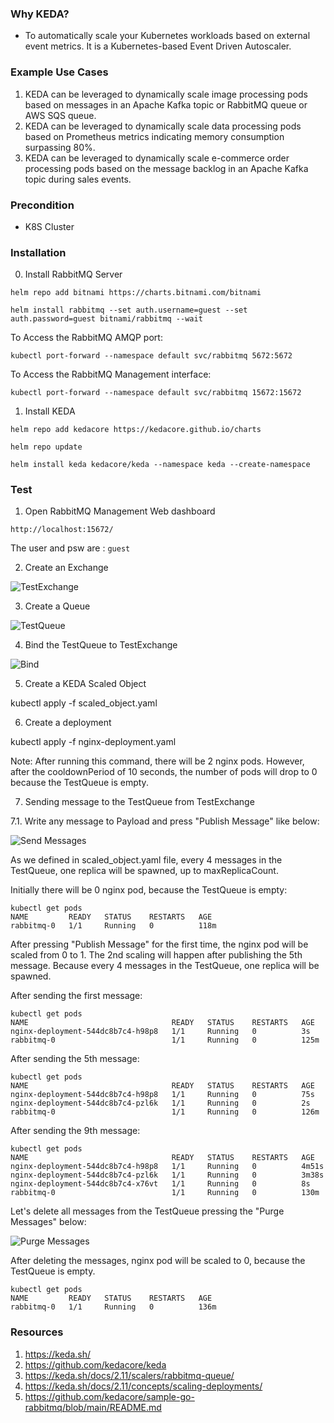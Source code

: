 ### Why KEDA?

- To automatically scale your Kubernetes workloads based on external event metrics. It is a Kubernetes-based Event Driven Autoscaler.


### Example Use Cases
1. KEDA can be leveraged to dynamically scale image processing pods based on messages in an Apache Kafka topic or RabbitMQ queue or AWS SQS queue.
2. KEDA can be leveraged to dynamically scale data processing pods based on Prometheus metrics indicating memory consumption surpassing 80%.
3. KEDA can be leveraged to dynamically scale e-commerce order processing pods based on the message backlog in an Apache Kafka topic during sales events.

### Precondition
- K8S Cluster

### Installation

0. Install RabbitMQ Server

```helm repo add bitnami https://charts.bitnami.com/bitnami```

```helm install rabbitmq --set auth.username=guest --set auth.password=guest bitnami/rabbitmq --wait```

To Access the RabbitMQ AMQP port:

```kubectl port-forward --namespace default svc/rabbitmq 5672:5672```

To Access the RabbitMQ Management interface:

```kubectl port-forward --namespace default svc/rabbitmq 15672:15672```

1. Install KEDA

```helm repo add kedacore https://kedacore.github.io/charts```

```helm repo update```

```helm install keda kedacore/keda --namespace keda --create-namespace```

### Test
1. Open  RabbitMQ Management Web dashboard

```http://localhost:15672/```

The user and psw are :  ```guest```

2. Create an Exchange

![TestExchange](create_exchange.png)


3. Create a Queue

![TestQueue](create_queue.png)

4. Bind the TestQueue to TestExchange

![Bind](bind.png)

5. Create a KEDA Scaled Object

kubectl apply -f scaled_object.yaml 

6. Create a deployment

kubectl apply -f nginx-deployment.yaml 

Note: After running this command, there will be 2 nginx pods. However, after the cooldownPeriod of 10 seconds, the number of pods will drop to 0 because the TestQueue is empty.

7. Sending message to the TestQueue from TestExchange

7.1. Write any message to Payload and press "Publish Message" like below:

![Send Messages](send_message.png)

As we defined in scaled_object.yaml file, every 4 messages in the TestQueue, one replica will be spawned, up to maxReplicaCount.

Initially there will be 0 nginx pod, because the TestQueue is empty:

```
kubectl get pods
NAME         READY   STATUS    RESTARTS   AGE
rabbitmq-0   1/1     Running   0          118m
```

After pressing "Publish Message" for the first time, the nginx pod will be scaled from 0 to 1. The 2nd scaling will happen after publishing the 5th message. Because every 4 messages in the TestQueue, one replica will be spawned.

After sending the first message:
```
kubectl get pods
NAME                                READY   STATUS    RESTARTS   AGE
nginx-deployment-544dc8b7c4-h98p8   1/1     Running   0          3s
rabbitmq-0                          1/1     Running   0          125m
```

After sending the 5th message:
```
kubectl get pods
NAME                                READY   STATUS    RESTARTS   AGE
nginx-deployment-544dc8b7c4-h98p8   1/1     Running   0          75s
nginx-deployment-544dc8b7c4-pzl6k   1/1     Running   0          2s
rabbitmq-0                          1/1     Running   0          126m
```


After sending the 9th message:
```
kubectl get pods
NAME                                READY   STATUS    RESTARTS   AGE
nginx-deployment-544dc8b7c4-h98p8   1/1     Running   0          4m51s
nginx-deployment-544dc8b7c4-pzl6k   1/1     Running   0          3m38s
nginx-deployment-544dc8b7c4-x76vt   1/1     Running   0          8s
rabbitmq-0                          1/1     Running   0          130m

```

Let's delete all messages from the TestQueue pressing the "Purge Messages" below: 

![Purge Messages](purge_messages.png)

After deleting the messages, nginx pod will be scaled to 0, because the TestQueue is empty.
```
kubectl get pods
NAME         READY   STATUS    RESTARTS   AGE
rabbitmq-0   1/1     Running   0          136m

```


### Resources
1. https://keda.sh/
2. https://github.com/kedacore/keda
3. https://keda.sh/docs/2.11/scalers/rabbitmq-queue/
4. https://keda.sh/docs/2.11/concepts/scaling-deployments/
5. https://github.com/kedacore/sample-go-rabbitmq/blob/main/README.md
